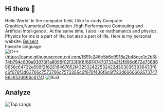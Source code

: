 ## Hi there 👋
Hello World!
In the computer field, I like to study Computer Graphics,Numerical Computation ,High Performance Computing​​ and Artificial Intelligence .
At the same time, I also like mathematics and physics.  Physics for me is a part of life, but also a part of life. 
Here is my personal website: [Beisent](http://beisent.com/)  
Favorite language  
![C++](https://img.shields.io/badge/C++-00599C.svg?logo=c%2B%2B&logoColor=white)(https://camo.githubusercontent.com/f691c246e5b6e9918a2b45ecc1e2bf874b794c609a93073f1a8095f02f33f0f6/68747470733a2f2f696d672e736869656c64732e696f2f62616467652f432532422532422d3030353939433f6c6f676f3d63706c7573706c7573266c6f676f436f6c6f723d666666267374796c653d666c6174)
![Rust](https://img.shields.io/badge/Rust-000000.svg?logo=rust&logoColor=white)



## Analyze  
![Top Langs](https://github-readme-stats.vercel.app/api/top-langs/?username=Yang-Junjie&layout=compact)






